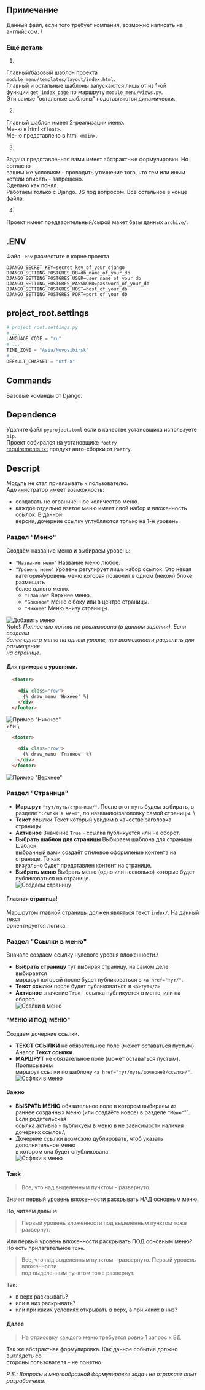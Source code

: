 ## Примечание
Данный файл, если того требует компания, возможно написать на  английском. \

### Ещё деталь
1.
Главный/базовый шаблон проекта `module_menu/templates/layout/index.html`.\
Главный и остальные шаблоны запускаются лишь от из 1-ой \
функции `get_index_page` по маршруту `module_menu/views.py`.\
Эти самые "остальные шаблоны" подставляются динамически.

2.
Главный шаблон имеет 2-реализации меню. \
Меню в html `<float>`. \
Меню представлено в html `<main>`. 

3.
Задача представленная вами имеет абстрактные формулировки. Но согласно \
вашим же условиям - проводить уточнение того, что тем или иным хотели описать - запрещено.\
Сделано как понял. \
Работаем только с Django. JS под вопросом. Всё остальное в конце файла.

4.
Проект имеет предварительный/сырой макет базы данных `archive/`.

## .ENV
Файл `.env` разместите в корне проекта 
```text
DJANGO_SECRET_KEY=secret_key_of_your_django
DJANGO_SETTING_POSTGRES_DB=db_name_of_your_db
DJANGO_SETTING_POSTGRES_USER=user_name_of_your_db
DJANGO_SETTING_POSTGRES_PASSWORD=password_of_your_db
DJANGO_SETTING_POSTGRES_HOST=host_of_your_db
DJANGO_SETTING_POSTGRES_PORT=port_of_your_db
```

## project_root.settings
```python
# project_root.settings.py
# ...
LANGUAGE_CODE = "ru"
# ...
TIME_ZONE = "Asia/Novosibirsk"
# ...
DEFAULT_CHARSET = "utf-8"
```
## Commands
Базовые команды от Django.

## Dependence
Удалите файл `pyproject.toml` если в качестве установщика используете `pip`. \
Проект собирался на установщике `Poetry`\
[requirements.txt](requirements.txt) продукт авто-сборки от `Poetry`.

## Descript
Модуль не стал привязывать к пользователю.\
Администратор имеет возможность:
 - создавать не ограниченное количество меню.
 - каждое отдельно взятое меню имеет свой набор и вложенность ссылок. В данной \
версии, дочерние ссылку углубляются только на 1-н уровень.

### Раздел "Меню"
Создаём название меню и выбираем уровень: 
- `"Название меню"` Название меню любое. 
- `"Уровень меню"` Уровень регулирует лишь набор ссылок. Это некая \
категория/уровень меню которая позволит в одном (неком) блоке размещать \
более одного меню.
    - `"Главное"` Верхнее меню.
    - `"Боковое"` Меню с боку или в центре страницы.
    - `"Нижнее"` Меню внизу страницы.

![Добавить меню](./img/menu_1.png) \
Note!: *Полностью логика не реализована (в данном задании). Если создаем \
более одного меню на одном уровне, нет возможности разделить для размещения \
на странице*.

#### Для примера с уровнями.

```html
  <footer>

    <div class="row">
      {% draw_menu 'Нижнее' %}
    </div>
  </footer>
```
![Пример "Нижнее"](./img/exemple_1.png) \
или \
```html
  <footer>

    <div class="row">
      {% draw_menu 'Главное' %}
    </div>
  </footer>
```
![Пример "Верхнее"](./img/exemple_2.png)

### Раздел "Страница"
- **Маршрут** `"тут/путь/страницы/"`. После этот путь будем выбирать, в \
разделе `"Ссылки в меню"`, по названию/заголовку самой страницы. \
- **Текст ссылки** Текст который увидим в качестве заголовка страницы.
- **Активное** Значение `True` - ссылка публикуется или на оборот.
- **Выбрать шаблон для страницы** Выбираем шаблона для страницы. Шаблон \
выбранный вами создаёт стилевое оформление контента на странице. То как \
визуально будет представлен контент на странице.
- **Выбрать меню** Выбрать меню (одно или несколько) которые будет \
публиковаться на странице. \
![Создаем страницу](./img/menu_5.png)

#### Главная страница! 
Маршрутом главной страницы должен являться текст `index/`. На данный текст \
ориентируется логика.

### Раздел "Ссылки в меню"
Вначале создаем ссылку нулевого уровня вложенности.\
- **Выбрать страницу** тут выбирая страницу, на самом деле выбирается \
маршрут который после будет публиковаться в `<a href="тут/"`.
- **Текст ссылки** после будет публиковаться в `<a>тут</a>`
- **Активное** значение `True` - ссылка публикуется в меню, или на оборот.\
![Ссsлки в меню](./img/menu_2.png)

#### "МЕНЮ И ПОД-МЕНЮ"
Создаем дочерние ссылки.
- **ТЕКСТ ССЫЛКИ** не обязательное поле (может оставаться пустым). \
Аналог **Текст ссылки**. 
- **МАРШРУТ** не обязательное поле (может оставаться пустым). Прописываем \
маршрут ссылки по шаблону `<a href="тут/путь/дочерней/ссылки/".`\
![Ссфлки в меню](./img/menu_3.png)

#### Важно
- **ВЫБРАТЬ МЕНЮ** обязательное поле в котором выбираем из \
раннее созданных меню (или создаёте новое) в разделе `"Меню"`"`. Если родительская \
ссылка активна - публикуем в меню в не зависимости наличия \
дочерних ссылок.\
- Дочерние ссылки возможно дублировать, чтоб указать дополнительное меню \
в котором она будет опубликована. \
![Ссфлки в меню](./img/menu_4.png)

### Task
> Все, что над выделенным пунктом - развернуто.

Значит первый уровень вложенности раскрывать НАД основным меню.

Но, читаем дальше 
> Первый уровень вложенности под выделенным пунктом тоже развернут.

Или первый уровень вложенности раскрывать ПОД основным меню? \
Но есть прилагательное `тоже`.
> Все, что над выделенным пунктом - развернуто. Первый уровень вложенности \
> под выделенным пунктом тоже развернут.

Так:
- в верх раскрывать?
- или в низ раскрывать?
- или при каких условиях открывать в верх, а при каких в низ?

#### Далее
> На отрисовку каждого меню требуется ровно 1 запрос к БД

Так же абстрактная формулировка. Как данное событие должно выглядеть со \
стороны пользователя - не понятно.

*P.S.: Вопросы к многообразной формулировке задач не отражает опыт разработчика.* 
